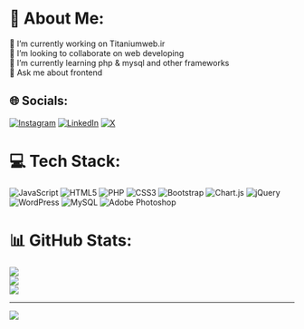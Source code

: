 # 💫 About Me:
🔭 I’m currently working on Titaniumweb.ir<br>👯 I’m looking to collaborate on web developing<br>🌱 I’m currently learning php & mysql and other frameworks<br>💬 Ask me about frontend 


## 🌐 Socials:
[![Instagram](https://img.shields.io/badge/Instagram-%23E4405F.svg?logo=Instagram&logoColor=white)](https://instagram.com/alishabani_2007) [![LinkedIn](https://img.shields.io/badge/LinkedIn-%230077B5.svg?logo=linkedin&logoColor=white)](https://linkedin.com/in/ali-shabani-2b3233318) [![X](https://img.shields.io/badge/X-black.svg?logo=X&logoColor=white)](https://x.com/AliShabani33472) 

# 💻 Tech Stack:
![JavaScript](https://img.shields.io/badge/javascript-%23323330.svg?style=for-the-badge&logo=javascript&logoColor=%23F7DF1E) ![HTML5](https://img.shields.io/badge/html5-%23E34F26.svg?style=for-the-badge&logo=html5&logoColor=white) ![PHP](https://img.shields.io/badge/php-%23777BB4.svg?style=for-the-badge&logo=php&logoColor=white) ![CSS3](https://img.shields.io/badge/css3-%231572B6.svg?style=for-the-badge&logo=css3&logoColor=white) ![Bootstrap](https://img.shields.io/badge/bootstrap-%238511FA.svg?style=for-the-badge&logo=bootstrap&logoColor=white) ![Chart.js](https://img.shields.io/badge/chart.js-F5788D.svg?style=for-the-badge&logo=chart.js&logoColor=white) ![jQuery](https://img.shields.io/badge/jquery-%230769AD.svg?style=for-the-badge&logo=jquery&logoColor=white) ![WordPress](https://img.shields.io/badge/WordPress-%23117AC9.svg?style=for-the-badge&logo=WordPress&logoColor=white) ![MySQL](https://img.shields.io/badge/mysql-4479A1.svg?style=for-the-badge&logo=mysql&logoColor=white) ![Adobe Photoshop](https://img.shields.io/badge/adobe%20photoshop-%2331A8FF.svg?style=for-the-badge&logo=adobe%20photoshop&logoColor=white)
# 📊 GitHub Stats:
![](https://github-readme-stats.vercel.app/api?username=Alishabani7&theme=dark&hide_border=false&include_all_commits=false&count_private=false)<br/>
![](https://github-readme-streak-stats.herokuapp.com/?user=Alishabani7&theme=dark&hide_border=false)<br/>
![](https://github-readme-stats.vercel.app/api/top-langs/?username=Alishabani7&theme=dark&hide_border=false&include_all_commits=false&count_private=false&layout=compact)

---
[![](https://visitcount.itsvg.in/api?id=Alishabani7&icon=0&color=0)](https://visitcount.itsvg.in)

<!-- Proudly created with GPRM ( https://gprm.itsvg.in ) -->
